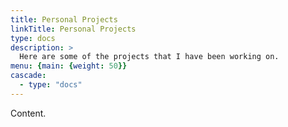 ```yaml
---
title: Personal Projects
linkTitle: Personal Projects
type: docs
description: >
  Here are some of the projects that I have been working on.
menu: {main: {weight: 50}}
cascade:
  - type: "docs"
---
```


Content.
  